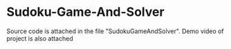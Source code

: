 # Sudoku-Game-And-Solver
Source code is attached in the file "SudokuGameAndSolver".
Demo video of project is also attached 

